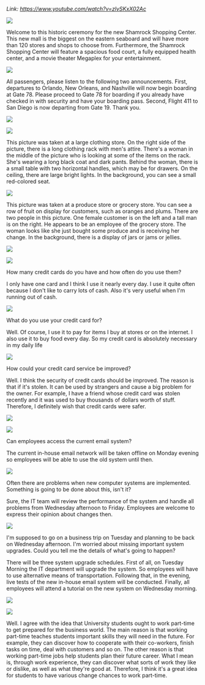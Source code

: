 _Link: https://www.youtube.com/watch?v=zlvSKxX02Ac_

![](./Images/mock-test-2-1.png)

Welcome to this historic ceremony for the new Shamrock Shopping Center. This new mall is the biggest on the eastern seaboard and will have more than 120 stores and shops to choose from. Furthermore, the Shamrock Shopping Center will feature a spacious food court, a fully equipped health center, and a movie theater Megaplex for your entertainment.

![](./Images/mock-test-2-2.png)

All passengers, please listen to the following two announcements. First, departures to Orlando, New Orleans, and Nashville will now begin boarding at Gate 78. Please proceed to Gate 78 for boarding if you already have checked in with security and have your boarding pass. Second, Flight 411 to San Diego is now departing from Gate 19. Thank you.

![](./Images/mock-test-2-3.png)


![](./Images/mock-test-2-4.png)

This picture was taken at a large clothing store. On the right side of the picture, there is a long clothing rack with men's attire. There's a woman in the middle of the picture who is looking at some of the items on the rack. She's wearing a long black coat and dark pants. Behind the woman, there is a small table with two horizontal handles, which may be for drawers. On the ceiling, there are large bright lights. In the background, you can see a small red-colored seat.


![](./Images/mock-test-2-5.png)

This picture was taken at a produce store or grocery store. You can see a row of fruit on display for customers, such as oranges and plums. There are two people in this picture. One female customer is on the left and a tall man is on the right. He appears to be an employee of the grocery store. The woman looks like she just bought some produce and is receiving her change. In the background, there is a display of jars or jams or jellies.

![](./Images/mock-test-2-6.png)

![](./Images/mock-test-2-7.png)

How many credit cards do you have and how often do you use them?

I only have one card and I think I use it nearly every day. I use it quite often because I don't like to carry lots of cash. Also it's very useful when I'm running out of cash.

![](./Images/mock-test-2-8.png)

What do you use your credit card for?

Well. Of course, I use it to pay for items I buy at stores or on the internet. I also use it to buy food every day. So my credit card is absolutely necessary in my daily life

![](./Images/mock-test-2-9.png)

How could your credit card service be improved?

Well. I think the security of credit cards should be improved. The reason is that if it's stolen. It can be used by strangers and cause a big problem for the owner. For example, I have a friend whose credit card was stolen recently and it was used to buy thousands of dollars worth of stuff. Therefore, I definitely wish that credit cards were safer.

![](./Images/mock-test-2-10.png)

![](./Images/mock-test-2-11.png)

Can employees access the current email system?

The current in-house email network will be taken offline on Monday evening so employees will be able to use the old system until then.

![](./Images/mock-test-2-12.png)

Often there are problems when new computer systems are implemented. Something is going to be done about this, isn't it?

Sure, the IT team will review the performance of the system and handle all problems from Wednesday afternoon to Friday. Employees are welcome to express their opinion about changes then. 

![](./Images/mock-test-2-13.png)

I'm supposed to go on a business trip on Tuesday and planning to be back on Wednesday afternoon. I'm worried about missing important system upgrades. Could you tell me the details of what's going to happen?

There will be three system upgrade schedules. First of all, on Tuesday Morning the IT department will upgrade the system. So employees will have to use alternative means of transportation. Following that, in the evening, live tests of the new in-house email system will be conducted. Finally, all employees will attend a tutorial on the new system on Wednesday morning.

![](./Images/mock-test-2-14.png)

![](./Images/mock-test-2-15.png)

Well. I agree with the idea that University students ought to work part-time to get prepared for the business world. The main reason is that working part-time teaches students important skills they will need in the future. For example, they can discover how to cooperate with their co-workers, finish tasks on time, deal with customers and so on. The other reason is that working part-time jobs help students plan their future career. What I mean is, through work experience, they can discover what sorts of work they like or dislike, as well as what they're good at. Therefore, I think it's a great idea for students to have various change chances to work part-time.


